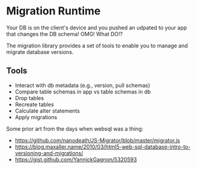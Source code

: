 # Migration Runtime

Your DB is on the client's device and you pushed an udpated to your app that changes the DB schema! OMG! What DO!?

The migration library provides a set of tools to enable you to manage and migrate database versions.

## Tools
- Interact with db metadata (e.g., version, pull schemas)
- Compare table schemas in app vs table schemas in db
- Drop tables
- Recreate tables
- Calculate alter statements
- Apply migrations

Some prior art from the days when websql was a thing:
- https://github.com/nanodeath/JS-Migrator/blob/master/migrator.js
- https://blog.maxaller.name/2010/03/html5-web-sql-database-intro-to-versioning-and-migrations/
- https://gist.github.com/YannickGagnon/5320593